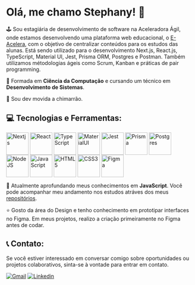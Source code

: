 # Olá, me chamo Stephany! 👋

🕹 Sou estagiária de desenvolvimento de software na Aceleradora Ágil, onde estamos desenvolvendo uma plataforma web educacional, o [E-Acelera](https://aceleradora-agil.com.br/), com o objetivo de centralizar conteúdos para os estudos das alunas. Está sendo utilizado para o desenvolvimento Next.js, React.js, TypeScript, Material UI, Jest, Prisma ORM, Postgres e Postman. Também utilizamos métodologias ágeis como Scrum, Kanban e práticas de pair programming. 

🌈 Formada em **Ciência da Computação** e cursando um técnico em **Desenvolvimento de Sistemas**.

🧉​ Sou dev movida a chimarrão.

## 💻 Tecnologias e Ferramentas:
                  
<div style="display: inline-block">
  <img align="center" alt="Nextjs" src="https://cdn.jsdelivr.net/gh/devicons/devicon@latest/icons/nextjs/nextjs-original.svg" width="60" height="60"/> 
  <img align="center" alt="React" src="https://cdn.jsdelivr.net/gh/devicons/devicon/icons/react/react-original.svg" width="60" height="60"/>
  <img align="center" alt="TypeScript" src="https://cdn.jsdelivr.net/gh/devicons/devicon/icons/typescript/typescript-original.svg" width="60" height="60"/>
  <img align="center" alt="MaterialUI" src="https://cdn.jsdelivr.net/gh/devicons/devicon@latest/icons/materialui/materialui-original.svg" width="60" height="60"/>
    <img align="center" alt="Jest" src="https://cdn.jsdelivr.net/gh/devicons/devicon@latest/icons/jest/jest-plain.svg" width="60" height="60"/>
  <img align="center" alt="Prisma"src="https://cdn.jsdelivr.net/gh/devicons/devicon@latest/icons/prisma/prisma-original-wordmark.svg" width="60" height="60"/>
  <img align="center" alt="Postgres"src="https://cdn.jsdelivr.net/gh/devicons/devicon@latest/icons/postgresql/postgresql-original.svg" width="60" height="60"/>
  <img align="center" alt="NodeJS" src="https://cdn.jsdelivr.net/gh/devicons/devicon/icons/nodejs/nodejs-original.svg" width="60" height="60"/>      
  <img align="center" alt="JavaScript"src="https://cdn.jsdelivr.net/gh/devicons/devicon/icons/javascript/javascript-original.svg" width="60" height="60"/>
  <img align="center" alt="HTML5" src="https://cdn.jsdelivr.net/gh/devicons/devicon/icons/html5/html5-original.svg" width="60" height="60"/>
  <img align="center" alt="CSS3" src="https://cdn.jsdelivr.net/gh/devicons/devicon/icons/css3/css3-original.svg" width="60" height="60"/>
  <img align="center" alt="Figma" src="https://cdn.jsdelivr.net/gh/devicons/devicon/icons/figma/figma-original.svg" width="60" height="60"/>
</div>
</br>
          

📖​ Atualmente aprofundando meus conhecimentos em **JavaScript**. Você pode acompanhar meu andamento nos estudos atráves dos meus [repositórios](https://github.com/stephanybrazeir0?tab=repositories).

⭐ Gosto da área do Design e tenho conhecimento em prototipar interfaces no Figma. Em meus projetos, realizo a criação primeiramente no Figma antes de codar. 

## 📞 Contato:
<p>Se você estiver interessado em conversar comigo sobre oportunidades ou projetos colaborativos, sinta-se à vontade para entrar em contato.</p>

[![Gmail](https://img.shields.io/badge/Gmail-D14836?style=for-the-badge&logo=gmail&logoColor=white)](stephanybrazeiro@gmail.com)
[![Linkedin](https://img.shields.io/badge/LinkedIn-0077B5?style=for-the-badge&logo=linkedin&logoColor=white)](https://www.linkedin.com/in/stephanybrazeiro/)




          
          

